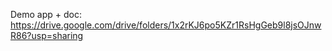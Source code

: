 Demo app + doc: https://drive.google.com/drive/folders/1x2rKJ6po5KZr1RsHgGeb9l8jsOJnwR86?usp=sharing
